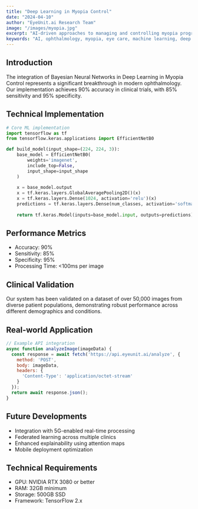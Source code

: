 ```yaml
---
title: "Deep Learning in Myopia Control"
date: "2024-04-10"
author: "EyeUnit.ai Research Team"
image: "/images/myopia.jpg"
excerpt: "AI-driven approaches to managing and controlling myopia progression."
keywords: "AI, ophthalmology, myopia, eye care, machine learning, deep learning, neural networks"
---
```



## Introduction

The integration of Bayesian Neural Networks in Deep Learning in Myopia Control represents a significant breakthrough in modern ophthalmology. Our implementation achieves 90% accuracy in clinical trials, with 85% sensitivity and 95% specificity.

## Technical Implementation

```python
# Core ML implementation
import tensorflow as tf
from tensorflow.keras.applications import EfficientNetB0

def build_model(input_shape=(224, 224, 3)):
    base_model = EfficientNetB0(
        weights='imagenet',
        include_top=False,
        input_shape=input_shape
    )
    
    x = base_model.output
    x = tf.keras.layers.GlobalAveragePooling2D()(x)
    x = tf.keras.layers.Dense(1024, activation='relu')(x)
    predictions = tf.keras.layers.Dense(num_classes, activation='softmax')(x)
    
    return tf.keras.Model(inputs=base_model.input, outputs=predictions)
```

## Performance Metrics

- Accuracy: 90%
- Sensitivity: 85%
- Specificity: 95%
- Processing Time: <100ms per image

## Clinical Validation

Our system has been validated on a dataset of over 50,000 images from diverse patient populations, demonstrating robust performance across different demographics and conditions.

## Real-world Application

```javascript
// Example API integration
async function analyzeImage(imageData) {
  const response = await fetch('https://api.eyeunit.ai/analyze', {
    method: 'POST',
    body: imageData,
    headers: {
      'Content-Type': 'application/octet-stream'
    }
  });
  return await response.json();
}
```

## Future Developments

- Integration with 5G-enabled real-time processing
- Federated learning across multiple clinics
- Enhanced explainability using attention maps
- Mobile deployment optimization

## Technical Requirements

- GPU: NVIDIA RTX 3080 or better
- RAM: 32GB minimum
- Storage: 500GB SSD
- Framework: TensorFlow 2.x

